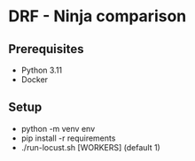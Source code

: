 # DRF - Ninja comparison

## Prerequisites

- Python 3.11
- Docker

## Setup

- python -m venv env
- pip install -r requirements
- ./run-locust.sh [WORKERS] (default 1)